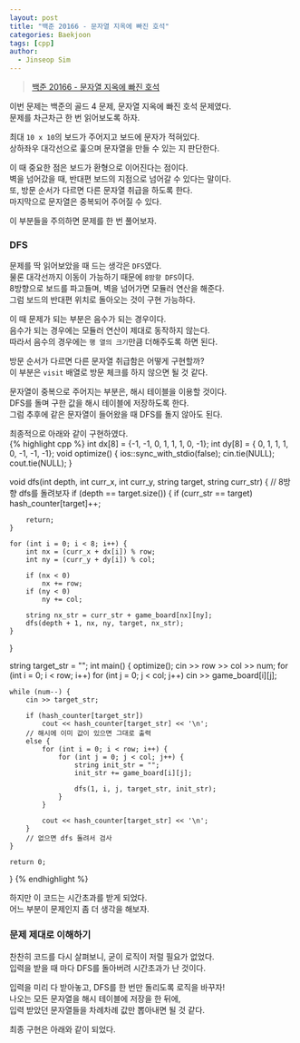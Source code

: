 ```yaml
---
layout: post
title: "백준 20166 - 문자열 지옥에 빠진 호석"
categories: Baekjoon
tags: [cpp]
author:
  - Jinseop Sim
---
```

> [백준 20166 - 문자열 지옥에 빠진 호석](https://www.acmicpc.net/problem/20166)

이번 문제는 백준의 골드 4 문제, 문자열 지옥에 빠진 호석 문제였다.  
문제를 차근차근 한 번 읽어보도록 하자.  

최대 ```10 x 10```의 보드가 주어지고 보드에 문자가 적혀있다.  
상하좌우 대각선으로 훑으며 문자열을 만들 수 있는 지 판단한다.  

이 때 중요한 점은 보드가 환형으로 이어진다는 점이다.  
벽을 넘어갔을 때, 반대편 보드의 지점으로 넘어갈 수 있다는 말이다.  
또, 방문 순서가 다르면 다른 문자열 취급을 하도록 한다.  
마지막으로 문자열은 중복되어 주어질 수 있다.  

이 부분들을 주의하면 문제를 한 번 풀어보자.  

### DFS
문제를 딱 읽어보았을 때 드는 생각은 ```DFS```였다.  
물론 대각선까지 이동이 가능하기 때문에 ```8방향 DFS```이다.  
8방향으로 보드를 파고들며, 벽을 넘어가면 모듈러 연산을 해준다.  
그럼 보드의 반대편 위치로 돌아오는 것이 구현 가능하다.  

이 때 문제가 되는 부분은 음수가 되는 경우이다.  
음수가 되는 경우에는 모듈러 연산이 제대로 동작하지 않는다.  
따라서 음수의 경우에는 ```행 열의 크기```만큼 더해주도록 하면 된다.  

방문 순서가 다르면 다른 문자열 취급함은 어떻게 구현할까?  
이 부분은 ```visit``` 배열로 방문 체크를 하지 않으면 될 것 같다.  

문자열이 중복으로 주어지는 부분은, 해시 테이블을 이용할 것이다.  
DFS를 돌며 구한 값을 해시 테이블에 저장하도록 한다.  
그럼 추후에 같은 문자열이 들어왔을 때 DFS를 돌지 않아도 된다.  

최종적으로 아래와 같이 구현하였다.  
{% highlight cpp %}
int dx[8] = {-1, -1, 0, 1, 1, 1, 0, -1};
int dy[8] = { 0, 1, 1, 1, 0, -1, -1, -1};
void optimize() {
	ios::sync_with_stdio(false);
	cin.tie(NULL);
	cout.tie(NULL);
}

void dfs(int depth, int curr_x, int curr_y, string target, string curr_str) {
	// 8방향 dfs를 돌려보자
	if (depth == target.size()) {
		if (curr_str == target)
			hash_counter[target]++;

		return;
	}

	for (int i = 0; i < 8; i++) {
		int nx = (curr_x + dx[i]) % row;
		int ny = (curr_y + dy[i]) % col;

		if (nx < 0)
			nx += row;
		if (ny < 0)
			ny += col;

		string nx_str = curr_str + game_board[nx][ny];
		dfs(depth + 1, nx, ny, target, nx_str);
	}
}

string target_str = "";
int main() {
	optimize();
	cin >> row >> col >> num;
	for (int i = 0; i < row; i++)
		for (int j = 0; j < col; j++)
			cin >> game_board[i][j];

	while (num--) {
		cin >> target_str;

		if (hash_counter[target_str])
			cout << hash_counter[target_str] << '\n';
		// 해시에 이미 값이 있으면 그대로 출력
		else {
			for (int i = 0; i < row; i++) {
				for (int j = 0; j < col; j++) {
					string init_str = "";
					init_str += game_board[i][j];

					dfs(1, i, j, target_str, init_str);
				}
			}

			cout << hash_counter[target_str] << '\n';
		}
		// 없으면 dfs 돌려서 검사
	}

	return 0;
}
{% endhighlight %}  

하지만 이 코드는 시간초과를 받게 되었다.  
어느 부분이 문제인지 좀 더 생각을 해보자.  

### 문제 제대로 이해하기
찬찬히 코드를 다시 살펴보니, 굳이 로직이 저럴 필요가 없었다.  
입력을 받을 때 마다 DFS를 돌아버려 시간초과가 난 것이다.  

입력을 미리 다 받아놓고, DFS를 한 번만 돌리도록 로직을 바꾸자!  
나오는 모든 문자열을 해시 테이블에 저장을 한 뒤에,  
입력 받았던 문자열들을 차례차례 값만 뽑아내면 될 것 같다.  

최종 구현은 아래와 같이 되었다.  
